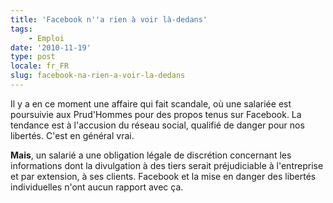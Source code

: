 ```yaml
---
title: 'Facebook n''a rien à voir là-dedans'
tags:
    - Emploi
date: '2010-11-19'
type: post
locale: fr_FR
slug: facebook-na-rien-a-voir-la-dedans
---
```


Il y a en ce moment une affaire qui fait scandale, où une salariée est poursuivie aux Prud'Hommes pour des propos tenus sur Facebook. La tendance est à l'accusion du réseau social, qualifié de danger pour nos libertés. C'est en général vrai.

**Mais**, un salarié a une obligation légale de discrétion concernant les informations dont la divulgation à des tiers serait préjudiciable à l'entreprise et par extension, à ses clients. Facebook et la mise en danger des libertés individuelles n'ont aucun rapport avec ça.
